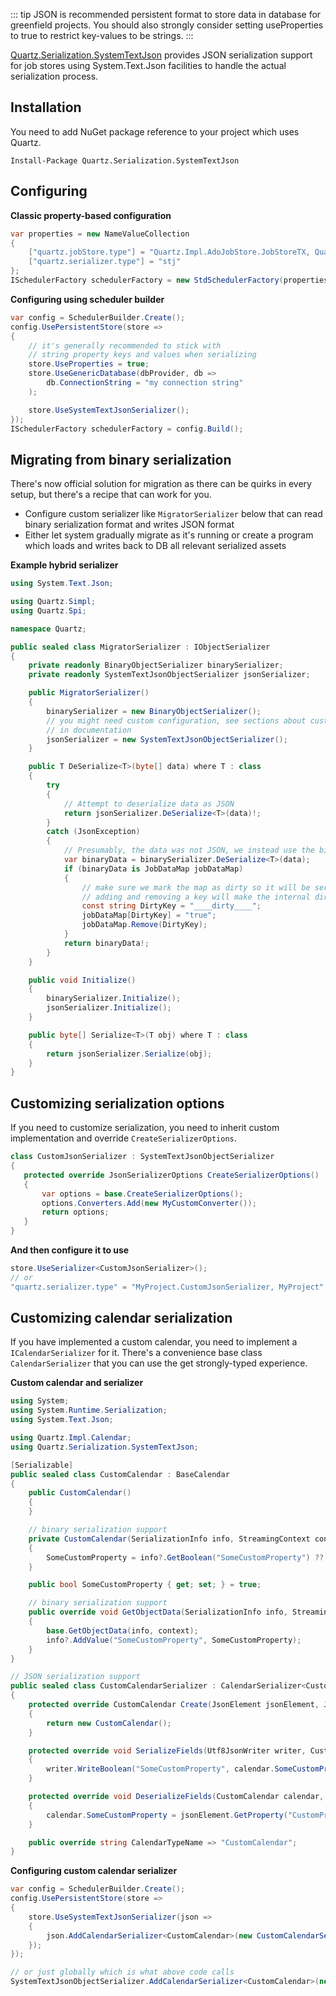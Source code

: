 ::: tip
JSON is recommended persistent format to store data in database for greenfield projects.
You should also strongly consider setting useProperties to true to restrict key-values to be strings.
:::

[Quartz.Serialization.SystemTextJson](https://www.nuget.org/packages/Quartz.Serialization.SystemTextJson) provides JSON serialization support for job stores using 
System.Text.Json facilities to handle the actual serialization process.

## Installation

You need to add NuGet package reference to your project which uses Quartz.

    Install-Package Quartz.Serialization.SystemTextJson

## Configuring

**Classic property-based configuration**
```csharp
var properties = new NameValueCollection
{
	["quartz.jobStore.type"] = "Quartz.Impl.AdoJobStore.JobStoreTX, Quartz",
	["quartz.serializer.type"] = "stj"
};
ISchedulerFactory schedulerFactory = new StdSchedulerFactory(properties);
```

**Configuring using scheduler builder**
```csharp
var config = SchedulerBuilder.Create();
config.UsePersistentStore(store =>
{
    // it's generally recommended to stick with
    // string property keys and values when serializing
    store.UseProperties = true;
    store.UseGenericDatabase(dbProvider, db =>
        db.ConnectionString = "my connection string"
    );

    store.UseSystemTextJsonSerializer();
});
ISchedulerFactory schedulerFactory = config.Build();
``` 
## Migrating from binary serialization

There's now official solution for migration as there can be quirks in every setup, but there's a recipe that can work for you.

* Configure custom serializer like `MigratorSerializer` below that can read binary serialization format and writes JSON format
* Either let system gradually migrate as it's running or create a program which loads and writes back to DB all relevant serialized assets

**Example hybrid serializer**

```csharp
using System.Text.Json;

using Quartz.Simpl;
using Quartz.Spi;

namespace Quartz;

public sealed class MigratorSerializer : IObjectSerializer
{
    private readonly BinaryObjectSerializer binarySerializer;
    private readonly SystemTextJsonObjectSerializer jsonSerializer;

    public MigratorSerializer()
    {
        binarySerializer = new BinaryObjectSerializer();
        // you might need custom configuration, see sections about customizing
        // in documentation
        jsonSerializer = new SystemTextJsonObjectSerializer();
    }

    public T DeSerialize<T>(byte[] data) where T : class
    {
        try
        {
            // Attempt to deserialize data as JSON
            return jsonSerializer.DeSerialize<T>(data)!;
        }
        catch (JsonException)
        {
            // Presumably, the data was not JSON, we instead use the binary serializer
            var binaryData = binarySerializer.DeSerialize<T>(data);
            if (binaryData is JobDataMap jobDataMap)
            {
                // make sure we mark the map as dirty so it will be serialized as JSON next time
                // adding and removing a key will make the internal dirty flag to be set
                const string DirtyKey = "____dirty____";
                jobDataMap[DirtyKey] = "true";
                jobDataMap.Remove(DirtyKey);
            }
            return binaryData!;
        }
    }

    public void Initialize()
    {
        binarySerializer.Initialize();
        jsonSerializer.Initialize();
    }

    public byte[] Serialize<T>(T obj) where T : class
    {
        return jsonSerializer.Serialize(obj);
    }
}
```

## Customizing serialization options
 
 If you need to customize serialization, you need to inherit custom implementation and override `CreateSerializerOptions`.
 
 ```csharp
class CustomJsonSerializer : SystemTextJsonObjectSerializer
{
    protected override JsonSerializerOptions CreateSerializerOptions()
    {
        var options = base.CreateSerializerOptions();
        options.Converters.Add(new MyCustomConverter());
        return options;
    }
} 
```

**And then configure it to use**
```csharp
store.UseSerializer<CustomJsonSerializer>();
// or 
"quartz.serializer.type" = "MyProject.CustomJsonSerializer, MyProject"
```

## Customizing calendar serialization

If you have implemented a custom calendar, you need to implement a `ICalendarSerializer` for it.
There's a convenience base class `CalendarSerializer` that you can use the get strongly-typed experience.

**Custom calendar and serializer**
```csharp
using System;
using System.Runtime.Serialization;
using System.Text.Json;

using Quartz.Impl.Calendar;
using Quartz.Serialization.SystemTextJson;

[Serializable]
public sealed class CustomCalendar : BaseCalendar
{
    public CustomCalendar()
    {
    }

    // binary serialization support
    private CustomCalendar(SerializationInfo info, StreamingContext context) : base(info, context)
    {
        SomeCustomProperty = info?.GetBoolean("SomeCustomProperty") ?? true;
    }

    public bool SomeCustomProperty { get; set; } = true;

    // binary serialization support
    public override void GetObjectData(SerializationInfo info, StreamingContext context)
    {
        base.GetObjectData(info, context);
        info?.AddValue("SomeCustomProperty", SomeCustomProperty);
    }
}

// JSON serialization support
public sealed class CustomCalendarSerializer : CalendarSerializer<CustomCalendar>
{
    protected override CustomCalendar Create(JsonElement jsonElement, JsonSerializerOptions options)
    {
        return new CustomCalendar();
    }

    protected override void SerializeFields(Utf8JsonWriter writer, CustomCalendar calendar, JsonSerializerOptions options)
    {
        writer.WriteBoolean("SomeCustomProperty", calendar.SomeCustomProperty);
    }

    protected override void DeserializeFields(CustomCalendar calendar, JsonElement jsonElement, JsonSerializerOptions options)
    {
        calendar.SomeCustomProperty = jsonElement.GetProperty("CustomProperty").GetBoolean();
    }

    public override string CalendarTypeName => "CustomCalendar";
}
```

**Configuring custom calendar serializer**
```csharp
var config = SchedulerBuilder.Create();
config.UsePersistentStore(store =>
{
    store.UseSystemTextJsonSerializer(json =>
    {
        json.AddCalendarSerializer<CustomCalendar>(new CustomCalendarSerializer());
    });
});

// or just globally which is what above code calls
SystemTextJsonObjectSerializer.AddCalendarSerializer<CustomCalendar>(new CustomCalendarSerializer());
```
